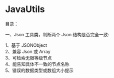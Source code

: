 # JavaUtils

目录：

一、Json 工具类，判断两个 Json 结构是否完全一致:

1、基于 JSONObject  
2、兼容 Json 或 Array  
3、可检索无限等级节点  
4、能告知具体不一致的节点名称  
5、错误的数据类型或数组大小提示  
